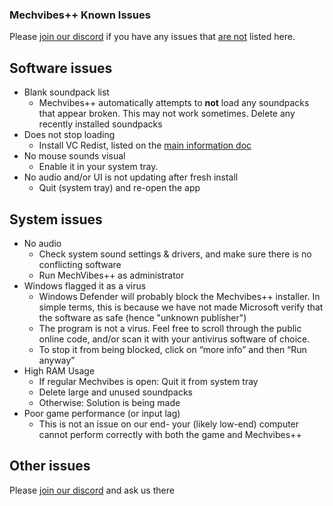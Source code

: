 ### Mechvibes++ Known Issues

Please [join our discord](https://discord.gg/CZ8Qgth2SW) if you have any issues that <u>are not</u> listed here.

## Software issues

- Blank soundpack list
    - Mechvibes++ automatically attempts to **not** load any soundpacks that appear broken. This may not work sometimes. Delete any recently installed soundpacks
- Does not stop loading
    - Install VC Redist, listed on the [main information doc](README.md)
- No mouse sounds visual
    - Enable it in your system tray.
- No audio and/or UI is not updating after fresh install
    - Quit (system tray) and re-open the app

## System issues

- No audio
    - Check system sound settings & drivers, and make sure there is no conflicting software
    - Run MechVibes++ as administrator
- Windows flagged it as a virus
    - Windows Defender will probably block the Mechvibes++ installer. In simple terms, this is because we have not made Microsoft verify that the software as safe (hence "unknown publisher")
    - The program is not a virus. Feel free to scroll through the public online code, and/or scan it with your antivirus software of choice. 
    - To stop it from being blocked, click on “more info” and then “Run anyway” 
- High RAM Usage
    - If regular Mechvibes is open: Quit it from system tray
    - Delete large and unused soundpacks
    - Otherwise: Solution is being made
- Poor game performance (or input lag)
    - This is not an issue on our end- your (likely low-end) computer cannot perform correctly with both the game and Mechvibes++

## Other issues

Please [join our discord](https://discord.gg/CZ8Qgth2SW) and ask us there
